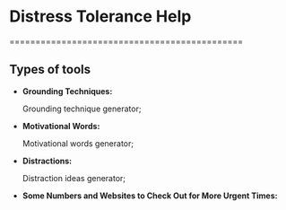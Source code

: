 # Distress Tolerance Help
=============================================
## Types of tools
- **Grounding Techniques:**

    Grounding technique generator;
- **Motivational Words:**

    Motivational words generator;
- **Distractions:**

    Distraction ideas generator;

- **Some Numbers and Websites to Check Out for More Urgent Times:**
